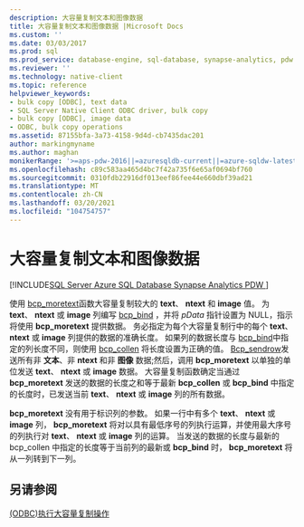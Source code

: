 ```yaml
---
description: 大容量复制文本和图像数据
title: 大容量复制文本和图像数据 |Microsoft Docs
ms.custom: ''
ms.date: 03/03/2017
ms.prod: sql
ms.prod_service: database-engine, sql-database, synapse-analytics, pdw
ms.reviewer: ''
ms.technology: native-client
ms.topic: reference
helpviewer_keywords:
- bulk copy [ODBC], text data
- SQL Server Native Client ODBC driver, bulk copy
- bulk copy [ODBC], image data
- ODBC, bulk copy operations
ms.assetid: 87155bfa-3a73-4158-9d4d-cb7435dac201
author: markingmyname
ms.author: maghan
monikerRange: '>=aps-pdw-2016||=azuresqldb-current||=azure-sqldw-latest||>=sql-server-2016||>=sql-server-linux-2017||=azuresqldb-mi-current'
ms.openlocfilehash: c89c583aa465d4bc7f42a735f6e65af0694bf760
ms.sourcegitcommit: 0310fdb22916df013eef86fee44e660dbf39ad21
ms.translationtype: MT
ms.contentlocale: zh-CN
ms.lasthandoff: 03/20/2021
ms.locfileid: "104754757"
---
```

# <a name="bulk-copying-text-and-image-data"></a>大容量复制文本和图像数据
[!INCLUDE[SQL Server Azure SQL Database Synapse Analytics PDW ](../../includes/applies-to-version/sql-asdb-asdbmi-asa-pdw.md)]

  使用 [bcp_moretext](../../relational-databases/native-client-odbc-extensions-bulk-copy-functions/bcp-moretext.md)函数大容量复制较大的 **text**、 **ntext** 和 **image** 值。 为 **text**、 **ntext** 或 **image** 列编写 [bcp_bind](../../relational-databases/native-client-odbc-extensions-bulk-copy-functions/bcp-bind.md) ，并将 *pData* 指针设置为 NULL，指示将使用 **bcp_moretext** 提供数据。 务必指定为每个大容量复制行中的每个 **text**、 **ntext** 或 **image** 列提供的数据的准确长度。 如果列的数据长度与 [bcp_bind](../../relational-databases/native-client-odbc-extensions-bulk-copy-functions/bcp-bind.md)中指定的列长度不同，则使用 [bcp_collen](../../relational-databases/native-client-odbc-extensions-bulk-copy-functions/bcp-collen.md) 将长度设置为正确的值。 [Bcp_sendrow](../../relational-databases/native-client-odbc-extensions-bulk-copy-functions/bcp-sendrow.md)发送所有非 **文本**、非 **ntext** 和非 **图像** 数据;然后，调用 **bcp_moretext** 以单独的单位发送 **text**、 **ntext** 或 **image** 数据。 大容量复制函数确定当通过 **bcp_moretext** 发送的数据的长度之和等于最新 **bcp_collen** 或 **bcp_bind** 中指定的长度时，已发送当前 **text**、 **ntext** 或 **image** 列的所有数据。  
  
 **bcp_moretext** 没有用于标识列的参数。 如果一行中有多个 **text**、 **ntext** 或 **image** 列， **bcp_moretext** 将对以具有最低序号的列执行运算，并使用最大序号的列执行对 **text**、 **ntext** 或 **image** 列的运算。 当发送的数据的长度与最新的 bcp_collen 中指定的长度等于当前列的最新或 **bcp_bind** 时， **bcp_moretext** 将从一列转到下一列。  
  
## <a name="see-also"></a>另请参阅  
 [&#40;ODBC&#41;执行大容量复制操作 ](../../relational-databases/native-client-odbc-bulk-copy-operations/performing-bulk-copy-operations-odbc.md)  
  
  
